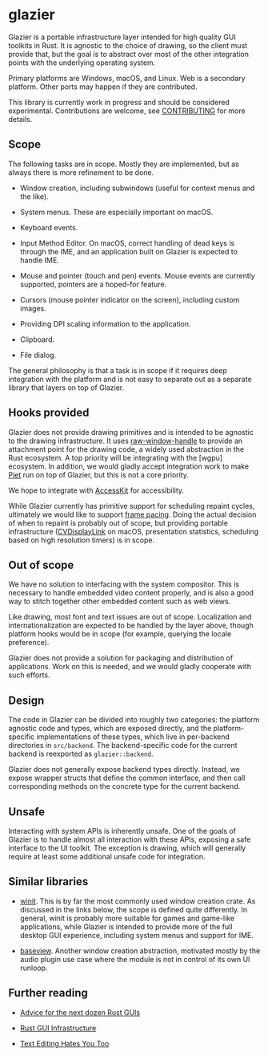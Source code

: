 # glazier

Glazier is a portable infrastructure layer intended for high quality GUI
toolkits in Rust. It is agnostic to the choice of drawing, so the client must provide
that, but the goal is to abstract over most of the other integration points with the
underlying operating system.

Primary platforms are Windows, macOS, and Linux. Web is a secondary platform.
Other ports may happen if they are contributed.

This library is currently work in progress and should be considered experimental.
Contributions are welcome, see [CONTRIBUTING](./CONTRIBUTING.md) for more details.

## Scope

The following tasks are in scope. Mostly they are implemented, but as always
there is more refinement to be done.

* Window creation, including subwindows (useful for context menus and the like).

* System menus. These are especially important on macOS.

* Keyboard events.

* Input Method Editor. On macOS, correct handling of dead keys is through the
IME, and an application built on Glazier is expected to handle IME.

* Mouse and pointer (touch and pen) events. Mouse events are currently supported, pointers
are a hoped-for feature.

* Cursors (mouse pointer indicator on the screen), including custom images.

* Providing DPI scaling information to the application.

* Clipboard.

* File dialog.

The general philosophy is that a task is in scope if it requires deep integration
with the platform and is not easy to separate out as a separate library that layers
on top of Glazier.

## Hooks provided

Glazier does not provide drawing primitives and is intended to be agnostic to
the drawing infrastructure. It uses [raw-window-handle] to provide an attachment
point for the drawing code, a widely used abstraction in the Rust ecosystem. A
top priority will be integrating with the [wgpu] ecosystem. In addition, we would
gladly accept integration work to make [Piet] run on top of Glazier, but this is
not a core priority.

We hope to integrate with [AccessKit] for accessibility.

While Glazier currently has primitive support for scheduling repaint cycles,
ultimately we would like to support [frame pacing]. Doing the actual decision
of when to repaint is probably out of scope, but providing portable infrastructure
([CVDisplayLink] on macOS, presentation statistics, scheduling based on high resolution
timers) is in scope.

## Out of scope

We have no solution to interfacing with the system compositor. This is necessary
to handle embedded video content properly, and is also a good way to stitch
together other embedded content such as web views.

Like drawing, most font and text issues are out of scope. Localization and
internationalization are expected to be handled by the layer above, though platform
hooks would be in scope (for example, querying the locale preference).

Glazier does not provide a solution for packaging and distribution of applications.
Work on this is needed, and we would gladly cooperate with such efforts.

## Design

The code in Glazier can be divided into roughly two categories: the
platform agnostic code and types, which are exposed directly, and the
platform-specific implementations of these types, which live in per-backend
directories in `src/backend`. The backend-specific code for the current
backend is reexported as `glazier::backend`.

Glazier does not generally expose backend types directly. Instead, we
expose wrapper structs that define the common interface, and then call
corresponding methods on the concrete type for the current backend.

## Unsafe

Interacting with system APIs is inherently unsafe. One of the goals of
Glazier is to handle almost all interaction with these APIs, exposing
a safe interface to the UI toolkit. The exception is drawing, which will
generally require at least some additional unsafe code for integration.

## Similar libraries

* [winit]. This is by far the most commonly used window creation crate. As
discussed in the links below, the scope is defined quite differently. In general,
winit is probably more suitable for games and game-like applications, while Glazier
is intended to provide more of the full desktop GUI experience, including system
menus and support for IME.

* [baseview]. Another window creation abstraction, motivated mostly by the
audio plugin use case where the module is not in control of its own UI runloop.

## Further reading

* [Advice for the next dozen Rust GUIs](https://raphlinus.github.io/rust/gui/2022/07/15/next-dozen-guis.html)

* [Rust GUI Infrastructure](http://www.cmyr.net/blog/rust-gui-infra.html)

* [Text Editing Hates You Too](https://lord.io/text-editing-hates-you-too/)


[druid]: https://github.com/linebender/druid
[winit]: https://github.com/rust-windowing/winit
[baseview]: https://github.com/RustAudio/baseview
[raw-window-handle]: https://github.com/rust-windowing/raw-window-handle
[AccessKit]: https://github.com/AccessKit/accesskit
[frame pacing]: https://raphlinus.github.io/ui/graphics/gpu/2021/10/22/swapchain-frame-pacing.html
[CVDisplayLink]: https://developer.apple.com/documentation/corevideo/cvdisplaylink
[Piet]: https://github.com/linebender/piet
